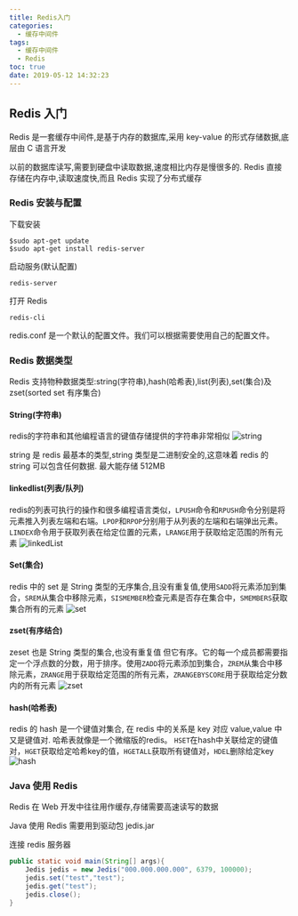 ```yaml
---
title: Redis入门
categories:
  - 缓存中间件
tags:
  - 缓存中间件
  - Redis
toc: true
date: 2019-05-12 14:32:23
---
```


## Redis 入门

Redis 是一套缓存中间件,是基于内存的数据库,采用 key-value 的形式存储数据,底层由 C 语言开发

以前的数据库读写,需要到硬盘中读取数据,速度相比内存是慢很多的.
Redis 直接存储在内存中,读取速度快,而且 Redis 实现了分布式缓存

### Redis 安装与配置

下载安装

```shell
$sudo apt-get update
$sudo apt-get install redis-server
```

启动服务(默认配置)

```shell
redis-server
```

打开 Redis

```shell
redis-cli
```

redis.conf 是一个默认的配置文件。我们可以根据需要使用自己的配置文件。

### Redis 数据类型

Redis 支持物种数据类型:string(字符串),hash(哈希表),list(列表),set(集合)及 zset(sorted set 有序集合)

#### String(字符串)

redis的字符串和其他编程语言的键值存储提供的字符串非常相似
![string](/string.png)

string 是 redis 最基本的类型,string 类型是二进制安全的,这意味着 redis 的 string 可以包含任何数据. 最大能存储 512MB

#### linkedlist(列表/队列)

redis的列表可执行的操作和很多编程语言类似，`LPUSH`命令和`RPUSH`命令分别是将元素推入列表左端和右端。`LPOP`和`RPOP`分别用于从列表的左端和右端弹出元素。`LINDEX`命令用于获取列表在给定位置的元素，`LRANGE`用于获取给定范围的所有元素
![linkedList](/linkedList.png)

#### Set(集合)

redis 中的 set 是 String 类型的无序集合,且没有重复值,使用`SADD`将元素添加到集合，`SREM`从集合中移除元素，`SISMEMBER`检查元素是否存在集合中，`SMEMBERS`获取集合所有的元素
![set](/set.png)

#### zset(有序结合)

zeset 也是 String 类型的集合,也没有重复值 但它有序。它的每一个成员都需要指定一个浮点数的分数，用于排序。使用`ZADD`将元素添加到集合，`ZREM`从集合中移除元素，`ZRANGE`用于获取给定范围的所有元素，`ZRANGEBYSCORE`用于获取给定分数内的所有元素
![zset](/zset.png)

#### hash(哈希表)

redis 的 hash 是一个键值对集合, 在 redis 中的关系是 key 对应 value,value 中又是键值对. 哈希表就像是一个微缩版的redis。
`HSET`在hash中关联给定的键值对，`HGET`获取给定哈希key的值，`HGETALL`获取所有键值对，`HDEL`删除给定key
![hash](/hash.png)

### Java 使用 Redis

Redis 在 Web 开发中往往用作缓存,存储需要高速读写的数据

Java 使用 Redis 需要用到驱动包 jedis.jar

连接 redis 服务器

```java
public static void main(String[] args){
    Jedis jedis = new Jedis("000.000.000.000", 6379, 100000);
    jedis.set("test","test");
    jedis.get("test");
    jedis.close();
}
```
